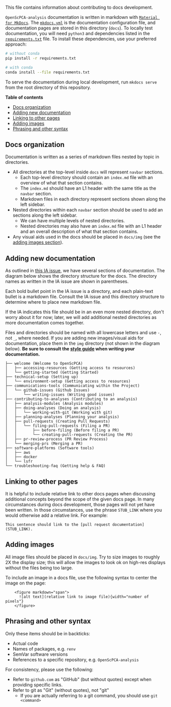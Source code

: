This file contains information about contributing to docs development.

`OpenScPCA-analysis` documentation is written in markdown with [`Material for MkDocs`](https://squidfunk.github.io/mkdocs-material/).
The [`mkdocs.yml`](../mkdocs.yml) is the documentation configuration file, and documentation pages are stored in this directory (`docs`).
To locally test documentation, you will need `python3` and dependencies listed in the [`requirements.txt`](./requirements.txt) file.
To install these dependencies, use your preferred approach:

```sh
# without conda
pip install -r requirements.txt

# with conda
conda install --file requirements.txt
```

To serve the documentation during local development, run `mkdocs serve` from the root directory of this repository.

**Table of contents**
- [Docs organization](#docs-organization)
- [Adding new documentation](#adding-new-documentation)
- [Linking to other pages](#linking-to-other-pages)
- [Adding images](#adding-images)
- [Phrasing and other syntax](#phrasing-and-other-syntax)


## Docs organization

Documentation is written as a series of markdown files nested by topic in directories.

- All directories at the top-level inside `docs` will represent `navbar` sections.
  - Each top-level directory should contain an `index.md` file with an overview of what that section contains.
  - The `index.md` should have an L1 header with the same title as the `navbar` section.
  - Markdown files in each directory represent sections shown along the left sidebar.
- Nested directories within each `navbar` section should be used to add an sections along the left sidebar.
  - We can have multiple levels of nested directories.
  - Nested directories may also have an `index.md` file with an L1 header and an overall description of what that section contains.
- Any visual aids used in the docs should be placed in `docs/img` (see the [adding images section](#adding-images)).

## Adding new documentation

As outlined in [this IA issue](https://github.com/AlexsLemonade/OpenScPCA-analysis/issues/61), we have several sections of documentation.
The diagram below shows the directory structure for the docs.
The directory names as written in the IA issue are shown in parentheses.

Each bold bullet point in the IA issue is a directory, and each plain-text bullet is a markdown file.
Consult the IA issue and this directory structure to determine where to place new markdown file.

If the IA indicates this file should be in an even more nested directory, don't worry about it for now; later, we will add additional nested directories as more documentation comes together.

Files and directories should be named with all lowercase letters and use `-`, not `_`, where needed.
If you are adding new images/visual aids for documentation, place them in the `img` directory (not shown in the diagram below).
**Be sure to consult the [style guide](./general-style-guide.md) when writing your documentation.**

```
├── welcome (Welcome to OpenScPCA)
│   ├── accessing-resources (Getting access to resources)
│   └── getting-started (Getting Started)
├── technical-setup (Setting up)
│   └── environment-setup (Getting access to resources)
├── communications-tools (Communicating within the Project)
│   └── github-issues (Github Issues)
│       └── writing-issues (Writing good issues)
├── contributing-to-analyses (Contributing to an analysis)
│   ├── analysis-modules (Analysis modules)
│   ├── doing-analyses (Doing an analysis)
│   │   └── working-with-git (Working with git)
│   ├── planning-analyses (Planning your analysis)
│   ├── pull-requests (Creating Pull Requests)
│   │   └── filing-pull-requests (Filing a PR)
│   │       ├── before-filing (Before filing a PR)
│   │       └── creating-pull-requests (Creating the PR)
│   ├── pr-review-process (PR Review Process)
│   └── merging-prs (Merging a PR)
├── software-platforms (Software tools)
│   ├── aws
│   ├── docker
│   └── lsfr
└── troubleshooting-faq (Getting help & FAQ)
```

## Linking to other pages

It is helpful to include relative link to other docs pages when discussing additional concepts beyond the scope of the given docs page.
In many circumstances during docs development, those pages will not yet have been written.
In those circumstances, use the phrase `STUB_LINK` where you would otherwise add a relative link.
For example:

```
This sentence should link to the [pull request documentation](STUB_LINK).
```


## Adding images

All image files should be placed in `docs/img`.
Try to size images to roughly 2X the display size; this will allow the images to look ok on high-res displays without the files being too large.

To include an image in a docs file, use the following syntax to center the image on the page:

```
    <figure markdown="span">
      ![alt text](relative link to image file){width="number of pixels"}
    </figure>
```

## Phrasing and other syntax

Only these items should be in backticks:
- Actual code
- Names of packages, e.g. `renv`
- SemVar software versions
- References to a specific repository, e.g. `OpenScPCA-analysis`

For consistency, please use the following:

- Refer to `github.com` as "GitHub" (but without quotes) except when providing specific links.
- Refer to git as "Git" (without quotes), not "git"
  - If you are actually referring to a git command, you should use `git <command>`
